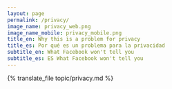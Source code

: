 ```yaml
---
layout: page
permalink: /privacy/
image_name: privacy_web.png
image_name_mobile: privacy_mobile.png
title_en: Why this is a problem for privacy
title_es: Por qué es un problema para la privacidad
subtitle_en: What Facebook won't tell you
subtitle_es: ES What Facebook won't tell you
---
```



<div class="uk-width-2xlarge uk-text-justify uk-align-center">
  {% translate_file topic/privacy.md %}
</div>
